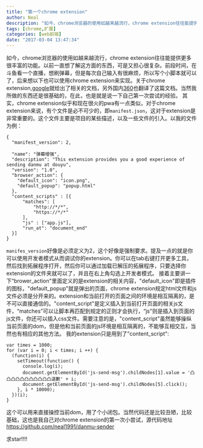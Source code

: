 ```yaml
---
title: "第一个chrome extension"
author: Neal
description: "如今，chrome浏览器的使用如越来越流行，chrome extension往往能提供更多很丰富的功能。以前一直想了解这方面的东西，可是又担心很复杂。前段时间，在斗鱼看一个直播，想刷弹幕，但是每次自己输入有很麻烦，所以写个小脚本就可以了，后来想以下也可以使用chrome extension来实现。关于chrome extension,google就给出了相关的文档，另外国内360也翻译了这篇文档。当"
tags: [chrome,扩展]
categories: [web前端]
date: "2017-03-04 13:47:34"
---
```

如今，chrome浏览器的使用如越来越流行，chrome extension往往能提供更多很丰富的功能。以前一直想了解这方面的东西，可是又担心很复杂。前段时间，在斗鱼看一个直播，想刷弹幕，但是每次自己输入有很麻烦，所以写个小脚本就可以了，后来想以下也可以使用chrome extension来实现。关于chrome extension,[google](https://developer.chrome.com/extensions)就给出了相关的文档，另外国内[360](http://open.chrome.360.cn/extension_dev/overview.html)也翻译了这篇文档。当然我所做的东西还是很基础的，在此，也是就是说一下自己第一次尝试的经验。
其实，chrome extension似乎和现在很火的pwa有一点类似，对于chrome extension来说，有个文件是必不可少的，即`manifest.json`，这对于extension是非常重要的。这个文件主要是项目的某些描述，以及一些文件的引入。以我的文件为例：
```
{
  "manifest_version": 2,

  "name": "弹幕增强",
  "description": "This extension provides you a good experience of sending danmu at douyu",
  "version": "1.0",
  "browser_action": {
    "default_icon": "icon.png",
    "default_popup": "popup.html"
  },
  "content_scripts" : [{
      "matches": [
          "http://*/*",
          "https://*/*"
      ],
      "js" : ["app.js"],
      "run_at": "document_end"
  }]
}
```
`manifes_version`好像是必须定义为2，这个好像是强制要求。提及一点的就是你可以使用开发者模式从而调试你的extension。你可以在tab右键打开更多工具，然后找到拓展程序打开，然后你可以通过加载已解压的拓展程序，只要选择你extension的文件夹就可以了，并且在右上角勾选上开发者模式。
接着主要讲一下“brower_action"里面定义的是extension的相关内容，"default_icon"即是插件的图标，"default_popup"就是弹出的页面，chrome extension规定html文件和js文件必须是分开来的。extension和当前打开的页面之间的环境是相互隔离的，是不可以直接通信的。"content_script"是定义插入到当前打开页面的相关js文件，“matches”可以让脚本再匹配到规定的正则才会执行，“js"则是插入到页面的js文件，你还可以插入css文件。需要注意的是，"content_script"虽然能够操纵当前页面的dom，但是他和当前页面的js环境是相互隔离的，不能够互相交互，当然也有相应的其他方法。
我的extension只是用到了”content_script":
```
var times = 1000;
for (var i = 0; i < times; i ++) {
  (function(i) {
    setTimeout(function() {
      console.log(i);
      document.getElementById('js-send-msg').childNodes[1].value = '凸凸凸凸凸凸凸凸凸凸凸道歉' + i;
      document.getElementById('js-send-msg').childNodes[5].click();
    }, i * 10000);
  })(i);
}
```
这个可以用来直接操控当前dom，用了个小闭包。当然代码还是比较丑陋，比较基础，这也是我自己对chrome extension的第一次小尝试，源代码地址 https://github.com/neal1991/danmu-sender

求star!!!!